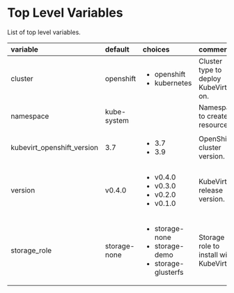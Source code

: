 # Top Level Variables

List of top level variables.

| variable       | default           |choices           | comments  |
|:-------------|:-------------|:----------|:----------|
| cluster| openshift|<ul><li>openshift</li><li>kubernetes</li></ul> |Cluster type to deploy KubeVirt on.|
| namespace|kube-system | |Namespace to create resources.|
| kubevirt_openshift_version | 3.7| <ul><li>3.7</li><li>3.9</li></ul>|OpenShift cluster version.|
| version |v0.4.0|<ul><li>v0.4.0</li><li>v0.3.0</li><li>v0.2.0</li><li>v0.1.0</li></ul>|KubeVirt release version.|
| storage_role|storage-none|<ul><li>storage-none</li><li>storage-demo</li><li>storage-glusterfs</li></ul>| Storage role  to install with KubeVirt.|
